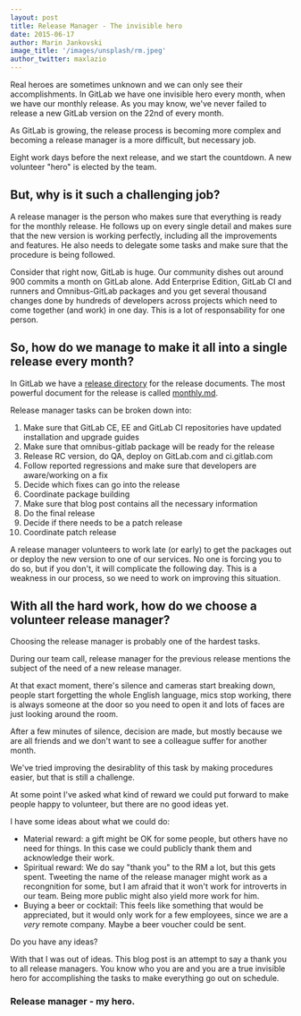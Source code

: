 ```yaml
---
layout: post
title: Release Manager - The invisible hero
date: 2015-06-17
author: Marin Jankovski
image_title: '/images/unsplash/rm.jpeg'
author_twitter: maxlazio
---
```


Real heroes are sometimes unknown and we can only see their accomplishments. In GitLab we have one invisible hero every month, when we have our monthly release. As you may know, we've never failed to release a new GitLab version on the 22nd of every month. 
 
As GitLab is growing, the release process is becoming more complex and becoming a release manager is a more difficult, but necessary job.

Eight work days before the next release, and we start the countdown. A new volunteer "hero" is elected by the team.

## But, why is it such a challenging job?

<!--more-->

A release manager is the person who makes sure that everything is ready for the monthly release. He follows up on every single detail and makes sure that the new version is working perfectly, including all the improvements and features. He also needs to delegate some tasks and make sure that the procedure is being followed. 

Consider that right now, GitLab is huge. Our community dishes out around 900 commits a month on GitLab alone. Add Enterprise Edition, GitLab CI and runners and Omnibus-GitLab packages and you get several thousand changes done by hundreds of developers across projects which need to come together (and work) in one day. This is a lot of responsability for one person.
 
## So, how do we manage to make it all into a single release every month?

In GitLab we have a [release directory](https://gitlab.com/gitlab-org/gitlab-ce/tree/master/doc/release) for the release documents. The most powerful document for the release is called [monthly.md](https://gitlab.com/gitlab-org/gitlab-ce/blob/master/doc/release/monthly.md).

Release manager tasks can be broken down into:

1. Make sure that GitLab CE, EE and GitLab CI repositories have updated installation and upgrade guides
1. Make sure that omnibus-gitlab package will be ready for the release
1. Release RC version, do QA, deploy on GitLab.com and ci.gitlab.com
1. Follow reported regressions and make sure that developers are aware/working on a fix
1. Decide which fixes can go into the release
1. Coordinate package building
1. Make sure that blog post contains all the necessary information
1. Do the final release
1. Decide if there needs to be a patch release
1. Coordinate patch release

A release manager volunteers to work late (or early) to get the packages out or deploy the new version to one of our services. No one is forcing you to do so, but if you don't, it will complicate the following day. This is a weakness in our process, so we need to work on improving this situation.

## With all the hard work, how do we choose a volunteer release manager?

Choosing the release manager is probably one of the hardest tasks.

During our team call, release manager for the previous release mentions the subject of the need of a new release manager.

At that exact moment, there's silence and cameras start breaking down, people start forgetting the whole English language, mics stop working, there is always someone at the door so you need to open it and lots of faces are just looking around the room.

After a few minutes of silence, decision are made, but mostly because we are all friends and we don't want to see a colleague suffer for another month.

We've tried improving the desirablity of this task by making procedures easier, but that is still a challenge.

At some point I've asked what kind of reward we could put forward to make people happy to volunteer, but there are no good ideas yet.

I have some ideas about what we could do:

* Material reward: a gift might be OK for some people, but others have no need for things. In this case we could publicly thank them and acknowledge their work. 
* Spiritual reward: We do say "thank you" to the RM a lot, but this gets spent. Tweeting the name of the release manager might work as a recongnition for some, but I am afraid that it won't work for introverts in our team. Being more public might also yield more work for him.
* Buying a beer or cocktail: This feels like something that would be appreciated, but it would only work for a few employees, since we are a *very* remote company. Maybe a beer voucher could be sent.

Do you have any ideas?

With that I was out of ideas. This blog post is an attempt to say a thank you to all release managers. You know who you are and you are a true invisible hero for accomplishing the tasks to make everything go out on schedule.

### Release manager - my hero.

